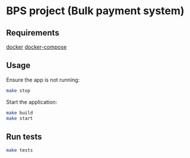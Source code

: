 # BPS project (Bulk payment system)


## Requirements

[docker](https://www.docker.com/)
[docker-compose](https://docs.docker.com/compose/)

## Usage

Ensure the app is not running:

```sh
make stop
```

Start the application:

```sh
make build
make start
```

## Run tests

```sh
make tests
```
